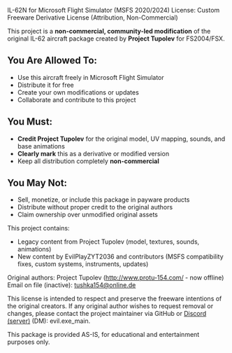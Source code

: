 IL-62N for Microsoft Flight Simulator (MSFS 2020/2024)
License: Custom Freeware Derivative License (Attribution, Non-Commercial)

This project is a **non-commercial, community-led modification** of the original IL-62 aircraft package created by **Project Tupolev** for FS2004/FSX.

## You Are Allowed To:
- Use this aircraft freely in Microsoft Flight Simulator
- Distribute it for free
- Create your own modifications or updates
- Collaborate and contribute to this project

## You Must:
- **Credit Project Tupolev** for the original model, UV mapping, sounds, and base animations
- **Clearly mark** this as a derivative or modified version
- Keep all distribution completely **non-commercial**

## You May Not:
- Sell, monetize, or include this package in payware products
- Distribute without proper credit to the original authors
- Claim ownership over unmodified original assets

This project contains:
- Legacy content from Project Tupolev (model, textures, sounds, animations)
- New content by EvilPlayZYT2036 and contributors (MSFS compatibility fixes, custom systems, instruments, updates)

Original authors: Project Tupolev (http://www.protu-154.com/ - now offline)
Email on file (inactive): tushka154@online.de

This license is intended to respect and preserve the freeware intentions of the original creators.
If any original author wishes to request removal or changes, please contact the project maintainer via GitHub or [Discord (server)](https://discord.gg/x52mwgyCBU) (DM): evil.exe_main.

This package is provided AS-IS, for educational and entertainment purposes only.
